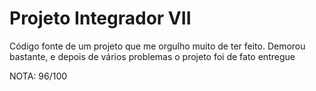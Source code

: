 # Projeto Integrador VII

Código fonte de um projeto que me orgulho muito de ter feito.
Demorou bastante, e depois de vários problemas o projeto foi de fato entregue

NOTA: 96/100
